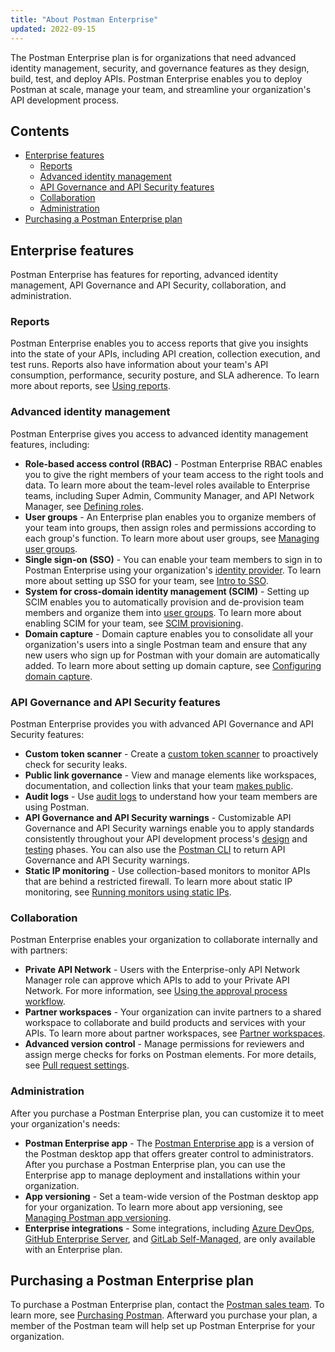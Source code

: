 ```yaml
---
title: "About Postman Enterprise"
updated: 2022-09-15
---
```


The Postman Enterprise plan is for organizations that need advanced identity management, security, and governance features as they design, build, test, and deploy APIs. Postman Enterprise enables you to deploy Postman at scale, manage your team, and streamline your organization's API development process.

## Contents

* [Enterprise features](#enterprise-features)
    * [Reports](#reports)
    * [Advanced identity management](#advanced-identity-management)
    * [API Governance and API Security features](#apigovernance-and-api-security-features)
    * [Collaboration](#collaboration)
    * [Administration](#administration)
* [Purchasing a Postman Enterprise plan](#purchasing-a-postman-enterprise-plan)

## Enterprise features

Postman Enterprise has features for reporting, advanced identity management, API Governance and API Security, collaboration, and administration.

### Reports

Postman Enterprise enables you to access reports that give you insights into the state of your APIs, including API creation, collection execution, and test runs. Reports also have information about your team's API consumption, performance, security posture, and SLA adherence. To learn more about reports, see [Using reports](/docs/reports/reports-overview/).

### Advanced identity management

Postman Enterprise gives you access to advanced identity management features, including:

* **Role-based access control (RBAC)** - Postman Enterprise RBAC enables you to give the right members of your team access to the right tools and data. To learn more about the team-level roles available to Enterprise teams, including Super Admin, Community Manager, and API Network Manager, see [Defining roles](/docs/collaborating-in-postman/roles-and-permissions/#team-roles).
* **User groups** - An Enterprise plan enables you to organize members of your team into groups, then assign roles and permissions according to each group's function. To learn more about user groups, see [Managing user groups](/docs/administration/managing-your-team/user-groups/).
* **Single sign-on (SSO)** - You can enable your team members to sign in to Postman Enterprise using your organization's [identity provider](/docs/administration/sso/intro-sso/#identity-providers-supported). To learn more about setting up SSO for your team, see [Intro to SSO](/docs/administration/sso/intro-sso/).
* **System for cross-domain identity management (SCIM)** - Setting up SCIM enables you to automatically provision and de-provision team members and organize them into [user groups](/docs/administration/managing-your-team/user-groups/). To learn more about enabling SCIM for your team, see [SCIM provisioning](/docs/administration/scim-provisioning/scim-provisioning-overview/).
* **Domain capture** - Domain capture enables you to consolidate all your organization's users into a single Postman team and ensure that any new users who sign up for Postman with your domain are automatically added. To learn more about setting up domain capture, see [Configuring domain capture](/docs/administration/managing-your-team/configuring-domain-capture/).

### API Governance and API Security features

Postman Enterprise provides you with advanced API Governance and API Security features:

* **Custom token scanner** - Create a [custom token scanner](/docs/administration/token-scanner/#custom-alerts) to proactively check for security leaks.
* **Public link governance** - View and manage elements like workspaces, documentation, and collection links that your team [makes public](/docs/collaborating-in-postman/manage-public-elements/).
* **Audit logs** - Use [audit logs](/docs/administration/audit-logs/) to understand how your team members are using Postman.
* **API Governance and API Security warnings** - Customizable API Governance and API Security warnings enable you to apply standards consistently throughout your API development process's [design](/docs/api-governance/api-definition/api-definition-warnings/) and [testing](/docs/api-governance/api-testing/api-testing-warnings/) phases. You can also use the [Postman CLI](/docs/postman-cli/postman-cli-overview/) to return API Governance and API Security warnings.
* **Static IP monitoring** - Use collection-based monitors to monitor APIs that are behind a restricted firewall. To learn more about static IP monitoring, see [Running monitors using static IPs](/docs/monitoring-your-api/using-static-IPs-to-monitor/).

### Collaboration

Postman Enterprise enables your organization to collaborate internally and with partners:

* **Private API Network** - Users with the Enterprise-only API Network Manager role can approve which APIs to add to your Private API Network. For more information, see [Using the approval process workflow](/docs/collaborating-in-postman/adding-private-network/#using-the-approval-process-workflow).
* **Partner workspaces** - Your organization can invite partners to a shared workspace to collaborate and build products and services with your APIs. To learn more about partner workspaces, see [Partner workspaces](/docs/collaborating-in-postman/using-workspaces/partner-workspaces/).
* **Advanced version control** - Manage permissions for reviewers and assign merge checks for forks on Postman elements. For more details, see [Pull request settings](/docs/collaborating-in-postman/using-version-control/creating-pull-requests/#pull-request-settings).

### Administration

After you purchase a Postman Enterprise plan, you can customize it to meet your organization's needs:

* **Postman Enterprise app** - The [Postman Enterprise app](/docs/administration/managing-enterprise-deployment/) is a version of the Postman desktop app that offers greater control to administrators. After you purchase a Postman Enterprise plan, you can use the Enterprise app to manage deployment and installations within your organization.
* **App versioning** - Set a team-wide version of the Postman desktop app for your organization. To learn more about app versioning, see [Managing Postman app versioning](/docs/administration/managing-enterprise-deployment/#managing-postman-app-versioning).
* **Enterprise integrations** - Some integrations, including [Azure DevOps](/docs/integrations/available-integrations/azure-devops/), [GitHub Enterprise Server](/docs/integrations/available-integrations/github/), and [GitLab Self-Managed](/docs/integrations/available-integrations/gitlab/), are only available with an Enterprise plan.

## Purchasing a Postman Enterprise plan

To purchase a Postman Enterprise plan, contact the [Postman sales team](https://www.postman.com/company/contact-sales/). To learn more, see [Purchasing Postman](/docs/administration/buying/). Afterward you purchase your plan, a member of the Postman team will help set up Postman Enterprise for your organization.
